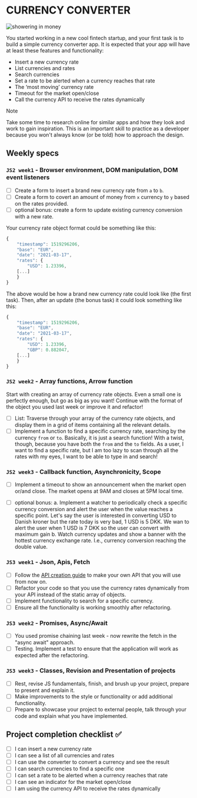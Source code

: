 # CURRENCY CONVERTER

![showering in money](https://media.giphy.com/media/LdOyjZ7io5Msw/giphy.gif)

You started working in a new cool fintech startup, and your first task is to build a simple currency converter app.
It is expected that your app will have at least these features and functionality:

- Insert a new currency rate
- List currencies and rates
- Search currencies
- Set a rate to be alerted when a currency reaches that rate
- The ‘most moving’ currency rate
- Timeout for the market open/close
- Call the currency API to receive the rates dynamically

> [!NOTE]
> Take some time to research online for similar apps and how they look and work to gain inspiration. This is an important skill to practice as a developer because you won't always know (or be told) how to approach the design.

## Weekly specs

### `JS2 week1` - Browser environment, DOM manipulation, DOM event listeners

- [ ] Create a form to insert a brand new currency rate from `a` to `b`.
- [ ] Create a form to covert an amount of money from `x` currency to `y` based on the rates provided.
- [ ] optional bonus: create a form to update existing currency conversion with a new rate.

Your currency rate object format could be something like this:

```js
{
    "timestamp": 1519296206,
    "base": "EUR",
    "date": "2021-03-17",
    "rates": {
        "USD": 1.23396,
    [...]
    }
}
```

The above would be how a brand new currency rate could look like (the first task).
Then, after an update (the bonus task) it could look something like this:

```js
{
    "timestamp": 1519296206,
    "base": "EUR",
    "date": "2021-03-17",
    "rates": {
        "USD": 1.23396,
        "GBP": 0.882047,
    [...]
    }
}
```

### `JS2 week2` - Array functions, Arrow function

Start with creating an array of currency rate objects. Even a small one is perfectly enough, but go as big as you want!
Continue with the format of the object you used last week or improve it and refactor!

- [ ] List: Traverse through your array of the currency rate objects, and display them in a grid of items containing all the relevant details.
- [ ] Implement a function to find a specific currency rate, searching by the currency `from` or `to`.
      Basically, it is just a search function! With a twist, though, because you have both the `from` and the `to` fields.
      As a user, I want to find a specific rate, but I am too lazy to scan through all the rates with my eyes, I want to be able to type in and search!

### `JS2 week3` - Callback function, Asynchronicity, Scope

- [ ] Implement a timeout to show an announcement when the market open or/and close. The market opens at 9AM and closes at 5PM local time.

- [ ] optional bonus:
      a. Implement a watcher to periodically check a specific currency conversion and alert the user when the value reaches a specific point. Let's say the user is interested in converting USD to Danish kroner but the rate today is very bad, 1 USD is 5 DKK. We wan to alert the user when 1 USD is 7 DKK so the user can convert with maximum gain
      b. Watch currency updates and show a banner with the hottest currency exchange rate. I.e., currency conversion reaching the double value.

### `JS3 week1` - Json, Apis, Fetch

- [ ] Follow the [API creation guide](../../guides/making-your-API-guide.md) to make your own API that you will use from now on.
- [ ] Refactor your code so that you use the currency rates dynamically from your API instead of the static array of objects.
- [ ] Implement functionality to search for a specific currency.
- [ ] Ensure all the functionality is working smoothly after refactoring.

### `JS3 week2` - Promises, Async/Await

- [ ] You used promise chaining last week - now rewrite the fetch in the "async await" approach.
- [ ] Testing. Implement a test to ensure that the application will work as expected after the refactoring.

### `JS3 week3` - Classes, Revision and Presentation of projects

- [ ] Rest, revise JS fundamentals, finish, and brush up your project, prepare to present and explain it.
- [ ] Make improvements to the style or functionality or add additional functionality.
- [ ] Prepare to showcase your project to external people, talk through your code and explain what you have implemented.

## Project completion checklist ✅

- [ ] I can insert a new currency rate
- [ ] I can see a list of all currencies and rates
- [ ] I can use the converter to convert a currency and see the result
- [ ] I can search currencies to find a specific one
- [ ] I can set a rate to be alerted when a currency reaches that rate
- [ ] I can see an indicator for the market open/close
- [ ] I am using the currency API to receive the rates dynamically
